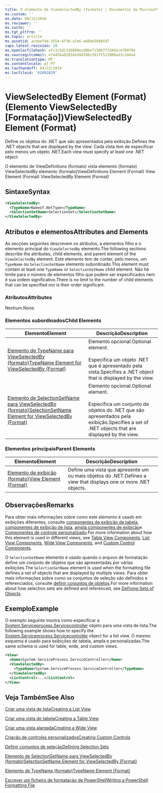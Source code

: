 ```yaml
---
title: O elemento de ViewSelectedBy (formato) | Documentos da Microsoft
ms.custom: ''
ms.date: 09/13/2016
ms.reviewer: ''
ms.suite: ''
ms.tgt_pltfrm: ''
ms.topic: article
ms.assetid: acdeef4d-3554-4f39-a7e6-a684e3848fd7
caps.latest.revision: 19
ms.openlocfilehash: efc1c5d1338889ecd0be7150b7733842ce78979e
ms.sourcegitcommit: e7445ba8203da304286c591ff513900ad1c244a4
ms.translationtype: MT
ms.contentlocale: pt-PT
ms.lasthandoff: 04/23/2019
ms.locfileid: "62083829"
---
```

# <a name="viewselectedby-element-format"></a><span data-ttu-id="4f4cb-102">ViewSelectedBy Element (Format) (Elemento ViewSelectedBy [Formatação])</span><span class="sxs-lookup"><span data-stu-id="4f4cb-102">ViewSelectedBy Element (Format)</span></span>

<span data-ttu-id="4f4cb-103">Define os objetos do .NET que são apresentados pela exibição.</span><span class="sxs-lookup"><span data-stu-id="4f4cb-103">Defines the .NET objects that are displayed by the view.</span></span> <span data-ttu-id="4f4cb-104">Cada vista tem de especificar pelo menos um objeto .NET.</span><span class="sxs-lookup"><span data-stu-id="4f4cb-104">Each view must specify at least one .NET object.</span></span>

<span data-ttu-id="4f4cb-105">O elemento de ViewDefinitions (formato) vista elemento (formato) ViewSelectedBy elemento (formato)</span><span class="sxs-lookup"><span data-stu-id="4f4cb-105">ViewDefinitions Element (Format) View Element (Format) ViewSelectedBy Element (Format)</span></span>

## <a name="syntax"></a><span data-ttu-id="4f4cb-106">Sintaxe</span><span class="sxs-lookup"><span data-stu-id="4f4cb-106">Syntax</span></span>

```xml
<ViewSelectedBy>
  <TypeName>Nameof.NetType</TypeName>
  <SelectionSetName>SelectionSet</SelectionSetName>
</ViewSelectedBy>
```

## <a name="attributes-and-elements"></a><span data-ttu-id="4f4cb-107">Atributos e elementos</span><span class="sxs-lookup"><span data-stu-id="4f4cb-107">Attributes and Elements</span></span>

<span data-ttu-id="4f4cb-108">As secções seguintes descrevem os atributos, a elementos filho e o elemento principal do `ViewSelectedBy` elemento.</span><span class="sxs-lookup"><span data-stu-id="4f4cb-108">The following sections describe the attributes, child elements, and parent element of the `ViewSelectedBy` element.</span></span> <span data-ttu-id="4f4cb-109">Este elemento tem de conter, pelo menos, um `TypeName` ou `SelectionSetName` elemento subordinado.</span><span class="sxs-lookup"><span data-stu-id="4f4cb-109">This element must contain at least one `TypeName` or `SelectionSetName` child element.</span></span> <span data-ttu-id="4f4cb-110">Não há limite para o número de elementos filho que podem ser especificados nem é sua ordem significativo.</span><span class="sxs-lookup"><span data-stu-id="4f4cb-110">There is no limit to the number of child elements that can be specified nor is their order significant.</span></span>

### <a name="attributes"></a><span data-ttu-id="4f4cb-111">Atributos</span><span class="sxs-lookup"><span data-stu-id="4f4cb-111">Attributes</span></span>

<span data-ttu-id="4f4cb-112">Nenhum.</span><span class="sxs-lookup"><span data-stu-id="4f4cb-112">None.</span></span>

### <a name="child-elements"></a><span data-ttu-id="4f4cb-113">Elementos subordinados</span><span class="sxs-lookup"><span data-stu-id="4f4cb-113">Child Elements</span></span>

|<span data-ttu-id="4f4cb-114">Elemento</span><span class="sxs-lookup"><span data-stu-id="4f4cb-114">Element</span></span>|<span data-ttu-id="4f4cb-115">Descrição</span><span class="sxs-lookup"><span data-stu-id="4f4cb-115">Description</span></span>|
|-------------|-----------------|
|[<span data-ttu-id="4f4cb-116">Elemento de TypeName para ViewSelectedBy (formato)</span><span class="sxs-lookup"><span data-stu-id="4f4cb-116">TypeName Element for ViewSelectedBy (Format)</span></span>](./typename-element-for-viewselectedby-format.md)|<span data-ttu-id="4f4cb-117">Elemento opcional.</span><span class="sxs-lookup"><span data-stu-id="4f4cb-117">Optional element.</span></span><br /><br /> <span data-ttu-id="4f4cb-118">Especifica um objeto .NET que é apresentado pela vista.</span><span class="sxs-lookup"><span data-stu-id="4f4cb-118">Specifies a .NET object that is displayed by the view.</span></span>|
|[<span data-ttu-id="4f4cb-119">Elemento de SelectionSetName para ViewSelectedBy (formato)</span><span class="sxs-lookup"><span data-stu-id="4f4cb-119">SelectionSetName Element for ViewSelectedBy (Format)</span></span>](./selectionsetname-element-for-viewselectedby-format.md)|<span data-ttu-id="4f4cb-120">Elemento opcional.</span><span class="sxs-lookup"><span data-stu-id="4f4cb-120">Optional element.</span></span><br /><br /> <span data-ttu-id="4f4cb-121">Especifica um conjunto de objetos do .NET que são apresentados pela exibição.</span><span class="sxs-lookup"><span data-stu-id="4f4cb-121">Specifies a set of .NET objects that are displayed by the view.</span></span>|

### <a name="parent-elements"></a><span data-ttu-id="4f4cb-122">Elementos principais</span><span class="sxs-lookup"><span data-stu-id="4f4cb-122">Parent Elements</span></span>

|<span data-ttu-id="4f4cb-123">Elemento</span><span class="sxs-lookup"><span data-stu-id="4f4cb-123">Element</span></span>|<span data-ttu-id="4f4cb-124">Descrição</span><span class="sxs-lookup"><span data-stu-id="4f4cb-124">Description</span></span>|
|-------------|-----------------|
|[<span data-ttu-id="4f4cb-125">Elemento de exibição (formato)</span><span class="sxs-lookup"><span data-stu-id="4f4cb-125">View Element (Format)</span></span>](./view-element-format.md)|<span data-ttu-id="4f4cb-126">Define uma vista que apresente um ou mais objetos do .NET.</span><span class="sxs-lookup"><span data-stu-id="4f4cb-126">Defines a view that displays one or more .NET objects.</span></span>|

## <a name="remarks"></a><span data-ttu-id="4f4cb-127">Observações</span><span class="sxs-lookup"><span data-stu-id="4f4cb-127">Remarks</span></span>

<span data-ttu-id="4f4cb-128">Para obter mais informações sobre como este elemento é usado em exibições diferentes, consulte [componentes de exibição de tabela](./creating-a-table-view.md), [componentes de exibição de lista](./creating-a-list-view.md), [ampla componentes de exibição](./creating-a-wide-view.md)e [Componentes de controle personalizado](./creating-custom-controls.md).</span><span class="sxs-lookup"><span data-stu-id="4f4cb-128">For more information about how this element is used in different views, see [Table View Components](./creating-a-table-view.md), [List View Components](./creating-a-list-view.md), [Wide View Components](./creating-a-wide-view.md), and [Custom Control Components](./creating-custom-controls.md).</span></span>

<span data-ttu-id="4f4cb-129">O `SelectionSetName` elemento é usado quando o arquivo de formatação define um conjunto de objetos que são apresentadas por várias exibições.</span><span class="sxs-lookup"><span data-stu-id="4f4cb-129">The `SelectionSetName` element is used when the formatting file defines a set of objects that are displayed by multiple views.</span></span> <span data-ttu-id="4f4cb-130">Para obter mais informações sobre como os conjuntos de seleção são definidos e referenciados, consulte [definir conjuntos de objetos](./defining-selection-sets.md).</span><span class="sxs-lookup"><span data-stu-id="4f4cb-130">For more information about how selection sets are defined and referenced, see [Defining Sets of Objects](./defining-selection-sets.md).</span></span>

## <a name="example"></a><span data-ttu-id="4f4cb-131">Exemplo</span><span class="sxs-lookup"><span data-stu-id="4f4cb-131">Example</span></span>

<span data-ttu-id="4f4cb-132">O exemplo seguinte mostra como especificar a [System.Serviceprocess.Servicecontroller](/dotnet/api/System.ServiceProcess.ServiceController) objeto para uma vista de lista.</span><span class="sxs-lookup"><span data-stu-id="4f4cb-132">The following example shows how to specify the [System.Serviceprocess.Servicecontroller](/dotnet/api/System.ServiceProcess.ServiceController) object for a list view.</span></span> <span data-ttu-id="4f4cb-133">O mesmo esquema é usado para exibições de tabela, ampla e personalizadas.</span><span class="sxs-lookup"><span data-stu-id="4f4cb-133">The same schema is used for table, wide, and custom views.</span></span>

```xml
<View>
  <Name>System.ServiceProcess.ServiceController</Name>
  <ViewSelectedBy>
    <TypeName>System.ServiceProcess.ServiceController</TypeName>
  </ViewSelectedBy>
  <ListControl>...</ListControl>
</View>
```

## <a name="see-also"></a><span data-ttu-id="4f4cb-134">Veja Também</span><span class="sxs-lookup"><span data-stu-id="4f4cb-134">See Also</span></span>

[<span data-ttu-id="4f4cb-135">Criar uma vista de lista</span><span class="sxs-lookup"><span data-stu-id="4f4cb-135">Creating a List View</span></span>](./creating-a-list-view.md)

[<span data-ttu-id="4f4cb-136">Criar uma vista de tabela</span><span class="sxs-lookup"><span data-stu-id="4f4cb-136">Creating a Table View</span></span>](./creating-a-table-view.md)

[<span data-ttu-id="4f4cb-137">Criar uma vista alargada</span><span class="sxs-lookup"><span data-stu-id="4f4cb-137">Creating a Wide View</span></span>](./creating-a-wide-view.md)

[<span data-ttu-id="4f4cb-138">Criação de controles personalizados</span><span class="sxs-lookup"><span data-stu-id="4f4cb-138">Creating Custom Controls</span></span>](./creating-custom-controls.md)

[<span data-ttu-id="4f4cb-139">Definir conjuntos de seleção</span><span class="sxs-lookup"><span data-stu-id="4f4cb-139">Defining Selection Sets</span></span>](./defining-selection-sets.md)

[<span data-ttu-id="4f4cb-140">Elemento de SelectionSetName para ViewSelectedBy (formato)</span><span class="sxs-lookup"><span data-stu-id="4f4cb-140">SelectionSetName Element for ViewSelectedBy (Format)</span></span>](./selectionsetname-element-for-viewselectedby-format.md)

[<span data-ttu-id="4f4cb-141">Elemento de TypeName (formato)</span><span class="sxs-lookup"><span data-stu-id="4f4cb-141">TypeName Element (Format)</span></span>](./typename-element-for-viewselectedby-format.md)

[<span data-ttu-id="4f4cb-142">Escrever um ficheiro de formatação de PowerShell</span><span class="sxs-lookup"><span data-stu-id="4f4cb-142">Writing a PowerShell Formatting File</span></span>](./writing-a-powershell-formatting-file.md)
